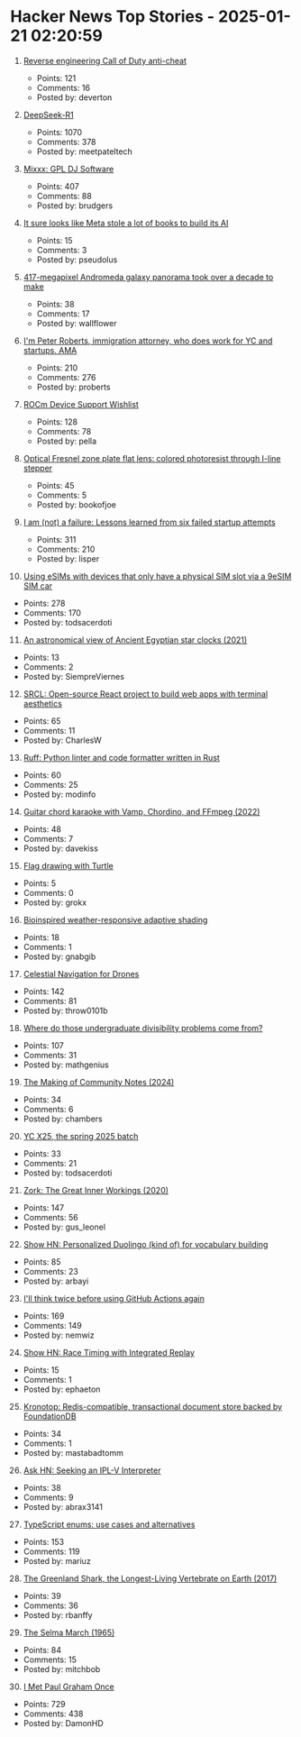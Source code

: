 # Hacker News Top Stories - 2025-01-21 02:20:59

1. [Reverse engineering Call of Duty anti-cheat](https://ssno.cc/posts/reversing-tac-1-4-2025/)
   - Points: 121
   - Comments: 16
   - Posted by: deverton

2. [DeepSeek-R1](https://github.com/deepseek-ai/DeepSeek-R1)
   - Points: 1070
   - Comments: 378
   - Posted by: meetpateltech

3. [Mixxx: GPL DJ Software](https://mixxx.org/)
   - Points: 407
   - Comments: 88
   - Posted by: brudgers

4. [It sure looks like Meta stole a lot of books to build its AI](https://lithub.com/it-sure-looks-like-meta-stole-a-lot-of-books-to-build-its-ai/)
   - Points: 15
   - Comments: 3
   - Posted by: pseudolus

5. [417-megapixel Andromeda galaxy panorama took over a decade to make](https://petapixel.com/2025/01/16/417-megapixel-andromeda-galaxy-panorama-took-over-a-decade-to-make/)
   - Points: 38
   - Comments: 17
   - Posted by: wallflower

6. [I'm Peter Roberts, immigration attorney, who does work for YC and startups. AMA](undefined)
   - Points: 210
   - Comments: 276
   - Posted by: proberts

7. [ROCm Device Support Wishlist](https://github.com/ROCm/ROCm/discussions/4276)
   - Points: 128
   - Comments: 78
   - Posted by: pella

8. [Optical Fresnel zone plate flat lens: colored photoresist through I-line stepper](https://www.nature.com/articles/s41377-024-01725-6)
   - Points: 45
   - Comments: 5
   - Posted by: bookofjoe

9. [I am (not) a failure: Lessons learned from six failed startup attempts](http://blog.rongarret.info/2025/01/i-am-not-failure-lessons-learned-from.html)
   - Points: 311
   - Comments: 210
   - Posted by: lisper

10. [Using eSIMs with devices that only have a physical SIM slot via a 9eSIM SIM car](https://neilzone.co.uk/2025/01/using-esims-with-devices-that-only-have-a-physical-sim-slot-via-a-9esim-sim-card-with-android-and-linux/)
   - Points: 278
   - Comments: 170
   - Posted by: todsacerdoti

11. [An astronomical view of Ancient Egyptian star clocks (2021)](https://storymaps.arcgis.com/stories/eea3fbc9c05b40948563ffd0ccfab59d)
   - Points: 13
   - Comments: 2
   - Posted by: SiempreViernes

12. [SRCL: Open-source React project to build web apps with terminal aesthetics](https://www.sacred.computer)
   - Points: 65
   - Comments: 11
   - Posted by: CharlesW

13. [Ruff: Python linter and code formatter written in Rust](https://github.com/astral-sh/ruff)
   - Points: 60
   - Comments: 25
   - Posted by: modinfo

14. [Guitar chord karaoke with Vamp, Chordino, and FFmpeg (2022)](https://dylanbeattie.net/2022/09/19/the-road-to-guitaraoke-part-1-vamp-chordino-imagesharp-ffmpeg.html)
   - Points: 48
   - Comments: 7
   - Posted by: davekiss

15. [Flag drawing with Turtle](https://jtanx.github.io/2018/12/28/turtle-flag-drawing/)
   - Points: 5
   - Comments: 0
   - Posted by: grokx

16. [Bioinspired weather-responsive adaptive shading](https://www.uni-stuttgart.de/en/university/news/all/Bioinspired-weather-responsive-adaptive-shading/)
   - Points: 18
   - Comments: 1
   - Posted by: gnabgib

17. [Celestial Navigation for Drones](https://www.mdpi.com/2504-446X/8/11/652)
   - Points: 142
   - Comments: 81
   - Posted by: throw0101b

18. [Where do those undergraduate divisibility problems come from?](https://grossack.site/2025/01/16/undergrad-divisibility-problems.html)
   - Points: 107
   - Comments: 31
   - Posted by: mathgenius

19. [The Making of Community Notes (2024)](https://asteriskmag.com/issues/08/the-making-of-community-notes)
   - Points: 34
   - Comments: 6
   - Posted by: chambers

20. [YC X25, the spring 2025 batch](https://www.ycombinator.com/blog/announcing-yc-x25/)
   - Points: 33
   - Comments: 21
   - Posted by: todsacerdoti

21. [Zork: The Great Inner Workings (2020)](https://medium.com/swlh/zork-the-great-inner-workings-b68012952bdc)
   - Points: 147
   - Comments: 56
   - Posted by: gus_leonel

22. [Show HN: Personalized Duolingo (kind of) for vocabulary building](https://github.com/baturyilmaz/wordpecker-app)
   - Points: 85
   - Comments: 23
   - Posted by: arbayi

23. [I'll think twice before using GitHub Actions again](https://ninkovic.dev/blog/2025/think-twice-before-using-github-actions)
   - Points: 169
   - Comments: 149
   - Posted by: nemwiz

24. [Show HN: Race Timing with Integrated Replay](https://storytiming.racing)
   - Points: 15
   - Comments: 1
   - Posted by: ephaeton

25. [Kronotop: Redis-compatible, transactional document store backed by FoundationDB](https://github.com/kronotop/kronotop)
   - Points: 34
   - Comments: 1
   - Posted by: mastabadtomm

26. [Ask HN: Seeking an IPL-V Interpreter](undefined)
   - Points: 38
   - Comments: 9
   - Posted by: abrax3141

27. [TypeScript enums: use cases and alternatives](https://2ality.com/2025/01/typescript-enum-patterns.html)
   - Points: 153
   - Comments: 119
   - Posted by: mariuz

28. [The Greenland Shark, the Longest-Living Vertebrate on Earth (2017)](https://www.newyorker.com/tech/annals-of-technology/the-strange-and-gruesome-story-of-the-greenland-shark-the-longest-living-vertebrate-on-earth)
   - Points: 39
   - Comments: 36
   - Posted by: rbanffy

29. [The Selma March (1965)](https://www.newyorker.com/magazine/1965/04/10/letter-from-selma)
   - Points: 84
   - Comments: 15
   - Posted by: mitchbob

30. [I Met Paul Graham Once](http://okayfail.com/2025/i-met-pg-once.html)
   - Points: 729
   - Comments: 438
   - Posted by: DamonHD

